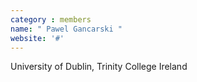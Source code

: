 ```yaml
---
category : members
name: " Pawel Gancarski " 
website: '#'
---
```

University of Dublin, Trinity College
Ireland

